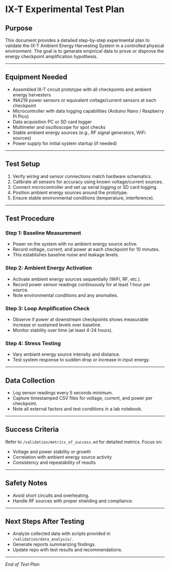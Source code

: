 # IX-T Experimental Test Plan

## Purpose

This document provides a detailed step-by-step experimental plan to validate the IX-T Ambient Energy Harvesting System in a controlled physical environment. The goal is to generate empirical data to prove or disprove the energy checkpoint amplification hypothesis.

---

## Equipment Needed

- Assembled IX-T circuit prototype with all checkpoints and ambient energy harvesters
- INA219 power sensors or equivalent voltage/current sensors at each checkpoint
- Microcontroller with data logging capabilities (Arduino Nano / Raspberry Pi Pico)
- Data acquisition PC or SD card logger
- Multimeter and oscilloscope for spot checks
- Stable ambient energy sources (e.g., RF signal generators, WiFi sources)
- Power supply for initial system startup (if needed)

---

## Test Setup

1. Verify wiring and sensor connections match hardware schematics.  
2. Calibrate all sensors for accuracy using known voltage/current sources.  
3. Connect microcontroller and set up serial logging or SD card logging.  
4. Position ambient energy sources around the prototype.  
5. Ensure stable environmental conditions (temperature, interference).

---

## Test Procedure

### Step 1: Baseline Measurement

- Power on the system with no ambient energy source active.  
- Record voltage, current, and power at each checkpoint for 10 minutes.  
- This establishes baseline noise and leakage levels.

### Step 2: Ambient Energy Activation

- Activate ambient energy sources sequentially (WiFi, RF, etc.).  
- Record power sensor readings continuously for at least 1 hour per source.  
- Note environmental conditions and any anomalies.

### Step 3: Loop Amplification Check

- Observe if power at downstream checkpoints shows measurable increase or sustained levels over baseline.  
- Monitor stability over time (at least 4-24 hours).

### Step 4: Stress Testing

- Vary ambient energy source intensity and distance.  
- Test system response to sudden drop or increase in input energy.

---

## Data Collection

- Log sensor readings every 5 seconds minimum.  
- Capture timestamped CSV files for voltage, current, and power per checkpoint.  
- Note all external factors and test conditions in a lab notebook.

---

## Success Criteria

Refer to `/validation/metrics_of_success.md` for detailed metrics. Focus on:

- Voltage and power stability or growth  
- Correlation with ambient energy source activity  
- Consistency and repeatability of results

---

## Safety Notes

- Avoid short circuits and overheating.  
- Handle RF sources with proper shielding and compliance.

---

## Next Steps After Testing

- Analyze collected data with scripts provided in `/validation/data_analysis/`.  
- Generate reports summarizing findings.  
- Update repo with test results and recommendations.

---

*End of Test Plan*
